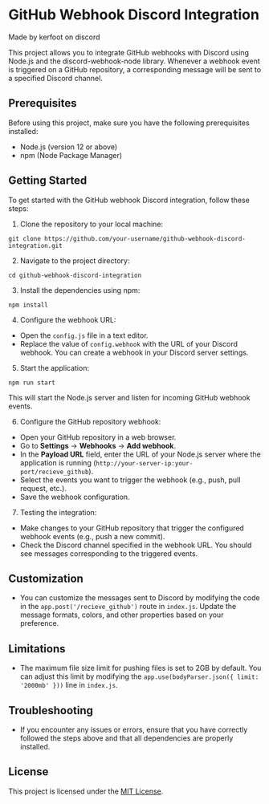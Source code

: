 # GitHub Webhook Discord Integration

Made by kerfoot on discord

This project allows you to integrate GitHub webhooks with Discord using Node.js and the discord-webhook-node library. Whenever a webhook event is triggered on a GitHub repository, a corresponding message will be sent to a specified Discord channel.

## Prerequisites

Before using this project, make sure you have the following prerequisites installed:

- Node.js (version 12 or above)
- npm (Node Package Manager)

## Getting Started

To get started with the GitHub webhook Discord integration, follow these steps:

1. Clone the repository to your local machine:

```git clone https://github.com/your-username/github-webhook-discord-integration.git```

2. Navigate to the project directory:

```cd github-webhook-discord-integration```

3. Install the dependencies using npm:

```npm install```

4. Configure the webhook URL:

- Open the `config.js` file in a text editor.
- Replace the value of `config.webhook` with the URL of your Discord webhook. You can create a webhook in your Discord server settings.


5. Start the application:

```npm run start```

This will start the Node.js server and listen for incoming GitHub webhook events.

6. Configure the GitHub repository webhook:

- Open your GitHub repository in a web browser.
- Go to **Settings** -> **Webhooks** -> **Add webhook**.
- In the **Payload URL** field, enter the URL of your Node.js server where the application is running (`http://your-server-ip:your-port/recieve_github`).
- Select the events you want to trigger the webhook (e.g., push, pull request, etc.).
- Save the webhook configuration.

7. Testing the integration:

- Make changes to your GitHub repository that trigger the configured webhook events (e.g., push a new commit).
- Check the Discord channel specified in the webhook URL. You should see messages corresponding to the triggered events.

## Customization

- You can customize the messages sent to Discord by modifying the code in the `app.post('/recieve_github')` route in `index.js`. Update the message formats, colors, and other properties based on your preference.

## Limitations

- The maximum file size limit for pushing files is set to 2GB by default. You can adjust this limit by modifying the `app.use(bodyParser.json({ limit: '2000mb' }))` line in `index.js`.

## Troubleshooting

- If you encounter any issues or errors, ensure that you have correctly followed the steps above and that all dependencies are properly installed.

## License

This project is licensed under the [MIT License](LICENSE).

